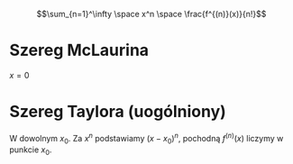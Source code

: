
$$\sum_{n=1}^\infty \space x^n \space \frac{f^{(n)}(x)}{n!}$$
# Szereg McLaurina
$x = 0$
# Szereg Taylora (uogólniony)
W dowolnym $x_0$.
Za $x^n$ podstawiamy $(x-x_0)^n$, pochodną $f^{(n)}(x)$ liczymy w punkcie $x_0$.